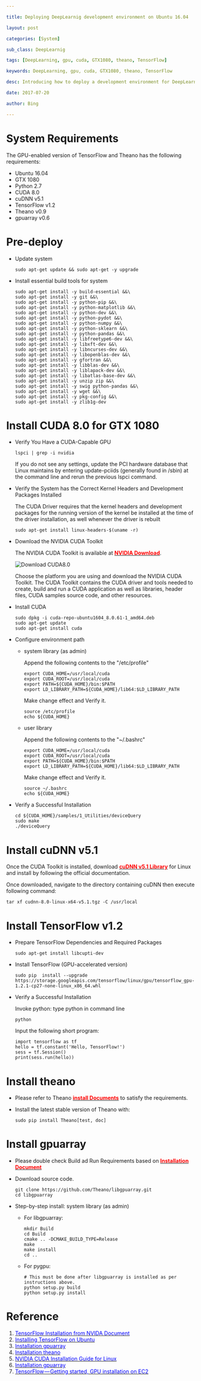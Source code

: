 ```yaml
---

title: Deploying DeepLearnig development environment on Ubuntu 16.04

layout: post

categories: [System]

sub_class: DeepLearnig

tags: [DeepLearning, gpu, cuda, GTX1080, theano, TensorFlow]

keywords: DeepLearning, gpu, cuda, GTX1080, theano, TensorFlow

desc: Introducing how to deploy a development environment for DeepLearning based on GTX 1080 and Ubuntun 16.04.

date: 2017-07-20

author: Bing

---
```


System Requirements
===================

The GPU-enabled version of TensorFlow and Theano has the following requirements:

-	Ubuntu 16.04
-	GTX 1080
-	Python 2.7
-	CUDA 8.0
-	cuDNN v5.1
-	TensorFlow v1.2
-	Theano v0.9
-	gpuarray v0.6

Pre-deploy
==========

-	Update system

	```
	sudo apt-get update && sudo apt-get -y upgrade
	```

-	Install essential build tools for system

	```
	sudo apt-get install -y build-essential &&\
	sudo apt-get install -y git &&\
	sudo apt-get install -y python-pip &&\
	sudo apt-get install -y python-matplotlib &&\
	sudo apt-get install -y python-dev &&\
	sudo apt-get install -y python-pydot &&\
	sudo apt-get install -y python-numpy &&\
	sudo apt-get install -y python-sklearn &&\
	sudo apt-get install -y python-pandas &&\
	sudo apt-get install -y libfreetype6-dev &&\
	sudo apt-get install -y libxft-dev &&\
	sudo apt-get install -y libncurses-dev &&\
	sudo apt-get install -y libopenblas-dev &&\
	sudo apt-get install -y gfortran &&\
	sudo apt-get install -y libblas-dev &&\
	sudo apt-get install -y liblapack-dev &&\
	sudo apt-get install -y libatlas-base-dev &&\
	sudo apt-get install -y unzip zip &&\
	sudo apt-get install -y swig python-pandas &&\
	sudo apt-get install -y wget &&\
	sudo apt-get install -y pkg-config &&\
	sudo apt-get install -y zlib1g-dev
	```

Install CUDA 8.0 for GTX 1080
=============================

-	Verify You Have a CUDA-Capable GPU

	```
	lspci | grep -i nvidia
	```

	If you do not see any settings, update the PCI hardware database that Linux maintains by entering update-pciids (generally found in /sbin) at the command line and rerun the previous lspci command.

-	Verify the System has the Correct Kernel Headers and Development Packages Installed

	The CUDA Driver requires that the kernel headers and development packages for the running version of the kernel be installed at the time of the driver installation, as well whenever the driver is rebuilt

	```
	sudo apt-get install linux-headers-$(uname -r)
	```

-	Download the NVIDIA CUDA Toolkit

	The NVIDIA CUDA Toolkit is available at [<span style="color:red">**NVIDIA Download**</span>](http://developer.nvidia.com/cuda-downloads)\.

	![Download CUDA8.0](/static/data/blog/system/download_cuda8.0.png)

	Choose the platform you are using and download the NVIDIA CUDA Toolkit. The CUDA Toolkit contains the CUDA driver and tools needed to create, build and run a CUDA application as well as libraries, header files, CUDA samples source code, and other resources.

-	Install CUDA

	```
	sudo dpkg -i cuda-repo-ubuntu1604_8.0.61-1_amd64.deb
	sudo apt-get update
	sudo apt-get install cuda
	```

-	Configure environment path

	-	system library (as admin)

		Append the following contents to the "/etc/profile"

		```
		export CUDA_HOME=/usr/local/cuda
		export CUDA_ROOT=/usr/local/cuda
		export PATH=${CUDA_HOME}/bin:$PATH
		export LD_LIBRARY_PATH=${CUDA_HOME}/lib64:$LD_LIBRARY_PATH
		```

		Make change effect and Verify it.

		```
		source /etc/profile
		echo ${CUDA_HOME}
		```

	-	user library

		Append the following contents to the "~/.bashrc"

		```
		export CUDA_HOME=/usr/local/cuda
		export CUDA_ROOT=/usr/local/cuda
		export PATH=${CUDA_HOME}/bin:$PATH
		export LD_LIBRARY_PATH=${CUDA_HOME}/lib64:$LD_LIBRARY_PATH
		```

		Make change effect and Verify it.

		```
		source ~/.bashrc
		echo ${CUDA_HOME}
		```

-	Verify a Successful Installation

	```
	cd ${CUDA_HOME}/samples/1_Utilities/deviceQuery
	sudo make
	./deviceQuery
	```

Install cuDNN v5.1
==================

Once the CUDA Toolkit is installed, download [<span style="color:red">**cuDNN v5.1 Library**</span>](https://developer.nvidia.com/rdp/cudnn-download#a-collapseTwo) for Linux and install by following the official documentation.

Once downloaded, navigate to the directory containing cuDNN then execute following command:

```
tar xf cudnn-8.0-linux-x64-v5.1.tgz -C /usr/local
```

Install TensorFlow v1.2
=======================

-	Prepare TensorFlow Dependencies and Required Packages

	```
	sudo apt-get install libcupti-dev
	```

-	Install TensorFlow (GPU-accelerated version)

	```
	sudo pip  install --upgrade https://storage.googleapis.com/tensorflow/linux/gpu/tensorflow_gpu-1.2.1-cp27-none-linux_x86_64.whl
	```

-	Verify a Successful Installation

	Invoke python: type python in command line

	```
	python
	```

	Input the following short program:

	```
	import tensorflow as tf
	hello = tf.constant('Hello, TensorFlow!')
	sess = tf.Session()
	print(sess.run(hello))
	```

Install theano
==============

-	Please refer to Theano [<span style="color:red">**install Documents**</span>](http://deeplearning.net/software/theano/install_ubuntu.html) to satisfy the requirements.

-	Install the latest stable version of Theano with:

	```
	sudo pip install Theano[test, doc]
	```

Install gpuarray
================

-	Please double check Build ad Run Requirements based on [<span style="color:red">**Installation Document**</span>](http://deeplearning.net/software/libgpuarray/installation.html#step-by-step-install)

-	Download source code.

	```
	git clone https://github.com/Theano/libgpuarray.git
	cd libgpuarray
	```

-	Step-by-step install: system library (as admin)

	-	For libgpuarray:

		```
		mkdir Build
		cd Build
		cmake .. -DCMAKE_BUILD_TYPE=Release
		make
		make install
		cd ..
		```

	-	For pygpu:

		```
		# This must be done after libgpuarray is installed as per instructions above.
		python setup.py build
		python setup.py install
		```

Reference
=========

1.	[<span style="color:blue">TensorFlow Installation from NVIDA Document</span>](http://www.nvidia.com/object/gpu-accelerated-applications-tensorflow-installation.html)
2.	[<span style="color:blue">Installing TensorFlow on Ubuntu</span>](https://www.tensorflow.org/install/install_linux#the_url_of_the_tensorflow_python_package)
3.	[<span style="color:blue">Installation gpuarray</span>](http://deeplearning.net/software/libgpuarray/installation.html#step-by-step-install)
4.	[<span style="color:blue">Installation theano</span>](http://deeplearning.net/software/theano/install_ubuntu.html)
5.	[<span style="color:blue">NVIDIA CUDA Installation Guide for Linux</span>](http://docs.nvidia.com/cuda/cuda-installation-guide-linux/index.html#axzz4nOZO7Ie5)
6.	[<span style="color:blue">Installation gpuarray</span>](http://deeplearning.net/software/libgpuarray/installation.html#step-by-step-install)
7.	[<span style="color:blue">TensorFlow — Getting started, GPU installation on EC2</span>](https://medium.com/@giltamari/tensorflow-getting-started-gpu-installation-on-ec2-9b9915d95d6f)
